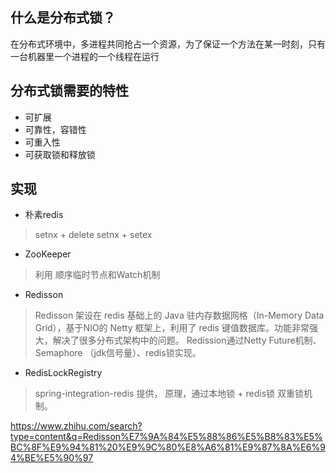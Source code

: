 ## 什么是分布式锁？
在分布式环境中，多进程共同抢占一个资源，为了保证一个方法在某一时刻，只有一台机器里一个进程的一个线程在运行

## 分布式锁需要的特性
-   可扩展
-   可靠性，容错性
-   可重入性
-   可获取锁和释放锁

## 实现
-   朴素redis
> setnx + delete
> setnx + setex
-   ZooKeeper
>利用 顺序临时节点和Watch机制
-   Redisson
> Redisson 架设在 redis 基础上的 Java 驻内存数据网格（In-Memory Data Grid），基于NIO的 Netty 框架上，利用了 redis 键值数据库。功能非常强大，解决了很多分布式架构中的问题。
> Redission通过Netty Future机制、Semaphore （jdk信号量）、redis锁实现。
-   RedisLockRegistry
> spring-integration-redis 提供， 原理，通过本地锁 + redis锁 双重锁机制。
> 


https://www.zhihu.com/search?type=content&q=Redisson%E7%9A%84%E5%88%86%E5%B8%83%E5%BC%8F%E9%94%81%20%E9%9C%80%E8%A6%81%E9%87%8A%E6%94%BE%E5%90%97